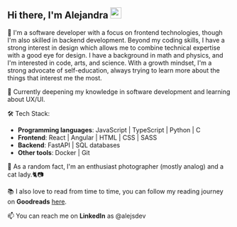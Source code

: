 ## Hi there, I'm Alejandra <img src="https://media.tenor.com/nebZyl8oN7IAAAAi/wave-hello.gif" style="width: 25px;">

🔭 I'm a software developer with a focus on frontend technologies, though I'm also skilled in backend development. Beyond my coding skills, I have a strong interest in design which allows me to combine technical expertise with a good eye for design. I have a background in math and physics, and I'm interested in code, arts, and science. With a growth mindset, I'm a strong advocate of self-education, always trying to learn more about the things that interest me the most. 

🌱 Currently deepening my knowledge in software development and learning about UX/UI.

🛠️ Tech Stack:
- **Programming languages**: JavaScript | TypeScript | Python | C
- **Frontend**: React | Angular | HTML | CSS | SASS
- **Backend**: FastAPI | SQL databases
- **Other tools**: Docker | Git

🎲 As a random fact, I'm an enthusiast photographer (mostly analog) and a cat lady.🐈📷

📚 I also love to read from time to time, you can follow my reading journey on **Goodreads** [here](https://www.goodreads.com/user/show/78052043-alejandra). 

📫 You can reach me on **LinkedIn** as @alejsdev
